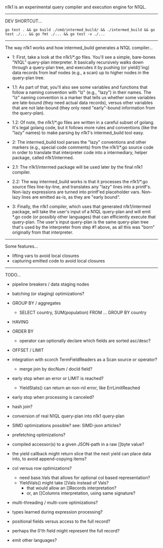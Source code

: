 n1k1 is an experimental query compiler and execution engine for N1QL.

-------------------------------------------------------
DEV SHORTCUT...

    go test . && go build ./cmd/intermed_build/ && ./intermed_build && go test ./... && go fmt ./... && go test -v ./...

-------------------------------------------------------
The way n1k1 works and how intermed_build generates a N1QL compiler...

- 1: First, take a look at the n1k1/*.go files.  You'll see a simple,
bare-bones "N1QL" query-plan interpreter.  It basically recursively
walks down through a query-plan tree, and executes it by pushing (or
yield()'ing) data records from leaf nodes (e.g., a scan) up to higher
nodes in the query-plan tree.

- 1.1: As part of that, you'll also see some variables and functions
that follow a naming convention with "lz" (e.g., "lazy") in their
names.  The "lz" naming convention is a marker that tells us whether
some variables are late-bound (they need actual data records), versus
other variables that are not late-bound (they only need "early"-bound
information from the query-plan).

- 1.2: Of note, the n1k1/*.go files are written in a careful subset of
golang.  It's legal golang code, but it follows more rules and
conventions (like the "lazy" names) to make parsing by n1k1's
intermed_build tool easy.

- 2: The intermed_build tool parses the "lazy" conventions and other
markers (e.g., special code comments) from the n1k1/*.go source code
in order to translate that interpreter code into a intermediary,
helper package, called n1k1/intermed.

- 2.1: The n1k1/intermed package will be used later by the final n1k1
compiler.

- 2.2: The way intermed_build works is that it processes the n1k1/*.go
source files line-by-line, and translates any "lazy" lines into a
printf's.  Non-lazy expressions are turned into printf'ed placeholder
vars.  Non-lazy lines are emitted as-is, as they are "early bound".

- 3: Finally, the n1k1 compiler, which uses that generated
n1k1/intermed package, will take the user's input of a N1QL query-plan
and will emit *.go code (or possibly other languages) that can
efficiently execute that query-plan.  The user's input query-plan is
the same query-plan tree that's used by the interpreter from step #1
above, as all this was "born" originally from that interpreter.

------------------------------------------
Some features...

- lifting vars to avoid local closures
- capturing emitted code to avoid local closures

------------------------------------------
TODO...

- pipeline breakers / data staging nodes
- batching (or staging) optimizations?

- GROUP BY / aggregates
  - SELECT country, SUM(population) FROM ... GROUP BY country

- HAVING

- ORDER BY
  - operator can optionally declare which fields are sorted asc/desc?

- OFFSET / LIMIT

- integration with scorch TermFieldReaders as a Scan source or operator?
  - merge join by docNum / docId field?

- early stop when an error or LIMIT is reached?
  - YieldStats() can return an non-nil error, like ErrLimitReached

- early stop when processing is canceled?

- hash join?

- conversion of real N1QL query-plan into n1k1 query-plan

- SIMD optimizations possible?  see: SIMD-json articles?

- prefetching optimizations?

- compiled accessor(s) to a given JSON-path in a raw []byte value?

- the yield callback might return slice that the next yield
  can place data into, to avoid append-copying items?

- col versus row optimizations?
  - need base.Vals that allows for optional col based representation?
  - YieldVals() might take []Vals instead of Vals?
    - that would allow an []Records interpretation?
    - or, an []Columns interpretation, using same signature?

- multi-threading / multi-core optimizations?

- types learned during expression processing?

- positional fields versus access to the full record?
- perhaps the 0'th field might represent the full record?

- emit other languages?
